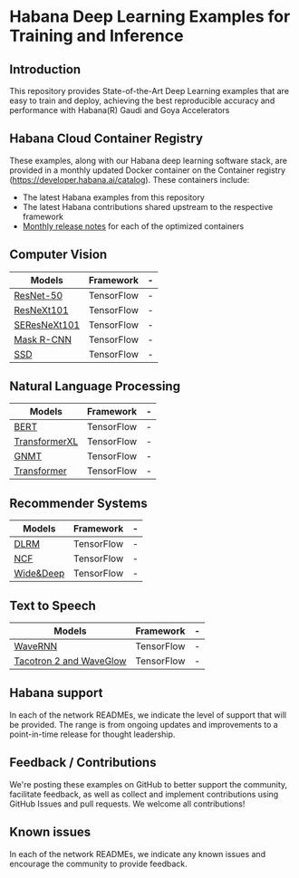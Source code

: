 # Habana Deep Learning Examples for Training and Inference

## Introduction
This repository provides State-of-the-Art Deep Learning examples that are easy to train and deploy, achieving the best reproducible accuracy and performance with Habana(R) Gaudi and Goya Accelerators

## Habana Cloud Container Registry
These examples, along with our Habana deep learning software stack, are provided in a monthly updated Docker container on the Container registry (https://developer.habana.ai/catalog). These containers include:  

- The latest Habana examples from this repository
- The latest Habana contributions shared upstream to the respective framework
- [Monthly release notes](https://developer.habana.ai/docs) for each of the optimized containers


## Computer Vision
| Models  | Framework | - |
| ------------- | ------------- | ------------- | 
| [ResNet-50](https://github.com/HabanaAI/Model-Garden/Tensorflow/computer-vision/resnet50v1.5)  |TensorFlow | - |
| [ResNeXt101](https://github.com/HabanaAI/Model-Garden/Tensorflow/computer-vision) |TensorFlow | - |
| [SEResNeXt101](https://github.com/HabanaAI/Model-Garden/Tensorflow/computer-vision) |TensorFlow | - |
| [Mask R-CNN](https://github.com/HabanaAI/Model-Garden/Tensorflow/computer-vision) |TensorFlow | - |
| [SSD](https://github.com/HabanaAI/Model-Garden/Tensorflow/computer-vision) |TensorFlow | - |

## Natural Language Processing
| Models  | Framework | - |
| ------------- | ------------- | ------------- | 
| [BERT](https://github.com/HabanaAI/Model-Garden/Tensorflow/nlp) |TensorFlow | - |
| [TransformerXL](https://github.com/HabanaAI/Model-Garden/Tensorflow/nlp) |TensorFlow | - |
| [GNMT](https://github.com/HabanaAI/Model-Garden/Tensorflow/nlp) |TensorFlow | - |
| [Transformer](https://github.com/HabanaAI/Model-Garden/Tensorflow/nlp) |TensorFlow | - |

## Recommender Systems
| Models  | Framework | - |
| ------------- | ------------- | ------------- | 
| [DLRM](https://github.com/HabanaAI/Model-Garden/Tensorflow/recommendation) |TensorFlow | - |
| [NCF](https://github.com/HabanaAI/Model-Garden/Tensorflow/recommendation) |TensorFlow | - |
| [Wide&Deep](https://github.com/HabanaAI/Model-Garden/Tensorflow/recommendation) |TensorFlow | - |

## Text to Speech
| Models  | Framework | - |
| ------------- | ------------- | ------------- | 
| [WaveRNN](https://github.com/HabanaAI/Model-Garden/Tensorflow/tts) |TensorFlow | - |
| [Tacotron 2 and WaveGlow](https://github.com/HabanaAI/Model-Garden/Tensorflow/tts) |TensorFlow | - |

## Habana support
In each of the network READMEs, we indicate the level of support that will be provided. The range is from ongoing updates and improvements to a point-in-time release for thought leadership.

## Feedback / Contributions
We're posting these examples on GitHub to better support the community, facilitate feedback, as well as collect and implement contributions using GitHub Issues and pull requests. We welcome all contributions!

## Known issues
In each of the network READMEs, we indicate any known issues and encourage the community to provide feedback.
